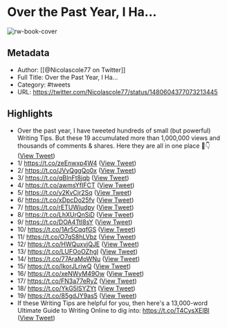 # Over the Past Year, I Ha...

![rw-book-cover](https://pbs.twimg.com/profile_images/1441110928951443460/m27N-yt2.jpg)

## Metadata
- Author: [[@Nicolascole77 on Twitter]]
- Full Title: Over the Past Year, I Ha...
- Category: #tweets
- URL: https://twitter.com/Nicolascole77/status/1480604377073213445

## Highlights
- Over the past year, I have tweeted hundreds of small (but powerful) Writing Tips.
  But these 19 accumulated more than 1,000,000 views and thousands of comments & shares. 
  Here they are all in one place 🧵👇 ([View Tweet](https://twitter.com/Nicolascole77/status/1480604377073213445))
- 1/ 
  https://t.co/zeEnwxp4W4 ([View Tweet](https://twitter.com/Nicolascole77/status/1480604378042089485))
- 2/ 
  https://t.co/JVyQggQo0x ([View Tweet](https://twitter.com/Nicolascole77/status/1480604379166265346))
- 3/ 
  https://t.co/qBInFt8jqb ([View Tweet](https://twitter.com/Nicolascole77/status/1480604380483272709))
- 4/ 
  https://t.co/awmsYfIFCT ([View Tweet](https://twitter.com/Nicolascole77/status/1480604381494095881))
- 5/ 
  https://t.co/y2KvCjr2Sq ([View Tweet](https://twitter.com/Nicolascole77/status/1480604382907490308))
- 6/ 
  https://t.co/xDpcDo25fv ([View Tweet](https://twitter.com/Nicolascole77/status/1480605005799309312))
- 7/
  https://t.co/rETUWjudpy ([View Tweet](https://twitter.com/Nicolascole77/status/1480605007175057410))
- 8/ 
  https://t.co/LhXUrQnSiD ([View Tweet](https://twitter.com/Nicolascole77/status/1480605008429154304))
- 9/
  https://t.co/DOA4TtI8sY ([View Tweet](https://twitter.com/Nicolascole77/status/1480605009628729346))
- 10/
  https://t.co/1Ar5CqqfGS ([View Tweet](https://twitter.com/Nicolascole77/status/1480605010815635457))
- 11/
  https://t.co/O7qS8hLVbz ([View Tweet](https://twitter.com/Nicolascole77/status/1480605011981651969))
- 12/
  https://t.co/HWQuxvjQJE ([View Tweet](https://twitter.com/Nicolascole77/status/1480605013223239680))
- 13/
  https://t.co/LUFOoOZhgI ([View Tweet](https://twitter.com/Nicolascole77/status/1480605014477266948))
- 14/
  https://t.co/77AraMoWNu ([View Tweet](https://twitter.com/Nicolascole77/status/1480605015748214787))
- 15/
  https://t.co/lkorJLrjwQ ([View Tweet](https://twitter.com/Nicolascole77/status/1480605016947712000))
- 16/
  https://t.co/xeNWyM49Ow ([View Tweet](https://twitter.com/Nicolascole77/status/1480605018201804802))
- 17/
  https://t.co/FN3a77eRyZ ([View Tweet](https://twitter.com/Nicolascole77/status/1480605019757899777))
- 18/
  https://t.co/YkG5lSYZYt ([View Tweet](https://twitter.com/Nicolascole77/status/1480605020949082116))
- 19/
  https://t.co/85gdJY9as5 ([View Tweet](https://twitter.com/Nicolascole77/status/1480605022178086912))
- If these Writing Tips are helpful for you, then here's a 13,000-word Ultimate Guide to Writing Online to dig into:
  https://t.co/T4CysXEIBl ([View Tweet](https://twitter.com/Nicolascole77/status/1480605023293743105))

